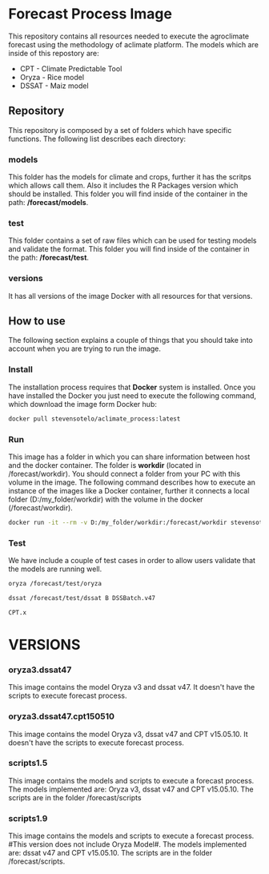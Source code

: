 # Forecast Process Image
This repository contains all resources needed to execute the agroclimate forecast
using the methodology of aclimate platform. The models which are inside of this repostory are:

* CPT - Climate Predictable Tool
* Oryza - Rice model
* DSSAT - Maiz model

## Repository
This repository is composed by a set of folders which have specific functions. The following list
describes each directory:

### models
This folder has the models for climate and crops, further it has the scritps
which allows call them. Also it includes the R Packages version which should be installed.
This folder you will find inside of the container in the path: **/forecast/models**.

### test
This folder contains a set of raw files which can be used for testing models
and validate the format. This folder you will find inside of the container in the path: **/forecast/test**.

### versions
It has all versions of the image Docker with all resources for that versions.

## How to use
The following section explains a couple of things that you should take into account when you
are trying to run the image.

### Install
The installation process requires that **Docker** system is installed. Once you have installed
the Docker you just need to execute the following command, which download the image form Docker hub:

``` bash
docker pull stevensotelo/aclimate_process:latest
```

### Run
This image has a folder in which you can share information between host and the docker container. The folder
is **workdir** (located in /forecast/workdir). You should connect a folder from your PC with this volume in the
image. The following command describes how to execute an instance of the images like a Docker container, further
it connects a local folder (D:/my_folder/workdir) with the volume in the docker (/forecast/workdir).

``` bash
docker run -it --rm -v D:/my_folder/workdir:/forecast/workdir stevensotelo/aclimate_process:latest /bin/bash
```

### Test
We have include a couple of test cases in order to allow users validate that the models are running well. 
``` bash
oryza /forecast/test/oryza

dssat /forecast/test/dssat B DSSBatch.v47

CPT.x
```

# VERSIONS

### oryza3.dssat47
This image contains the model Oryza v3 and dssat v47. It doesn't have the scripts to execute forecast process.

### oryza3.dssat47.cpt150510
This image contains the model Oryza v3, dssat v47 and CPT v15.05.10. It doesn't have the scripts to execute forecast process.

### scripts1.5
This image contains the models and scripts to execute a forecast process. The models implemented are: Oryza v3, dssat v47 and CPT v15.05.10. The scripts are in the folder /forecast/scripts

### scripts1.9
This image contains the models and scripts to execute a forecast process. #This version does not include Oryza Model#. The models implemented are: dssat v47 and CPT v15.05.10. The scripts are in the folder /forecast/scripts. 

